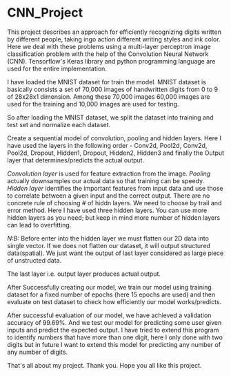# CNN_Project
This project describes an approach for efficiently recognizing digits written by different people, taking ingo action different writing styles and ink color. Here we deal with these problems using a multi-layer perceptron image classification problem with the help of the Convolution Neural Network (CNN).
Tensorflow's Keras library and python programming language are used for the entire implementation. 

I have loaded the MNIST dataset for train the model. MNIST dataset is basically consists a set of 70,000 images of handwritten digits from 0 to 9 of 28x28x1 dimension. Among these 70,000 images 60,000 images are used for the training and 10,000 images are used for testing. 

So after loading the MNIST dataset, we split the dataset into training and test set and normalize each dataset. 

Create a sequential model of convolution, pooling and hidden layers. Here I have used the layers in the following order - Conv2d, Pool2d, Conv2d, Pool2d, Dropout, Hidden1, Dropout, Hidden2, Hidden3 and finally the Output layer that determines/predicts the actual output.

*Convolution layer* is used for feature extraction from the image.
*Pooling* actually downsamples our actual data so that training can be speedy. 
*Hidden layer* identifies the important features from input data and use those to correlate between a given input and the correct output. There are no concrete rule of choosing # of hiddn layers. We need to choose by trail and error method. Here I have used three hidden layers. You can use more hidden layers as you need; but keep in mind more number of hidden layers can lead to overfitting. 

*N:B:* Before enter into the hidden layer we must flatten our 2D data into single vector. If we does not flatten our dataset, it will output structured data(spatial). We just want the output of last layer considered as large piece of unstructed data. 

The last layer i.e. output layer produces actual output. 

After Successfully creating our model, we train our model using training dataset for a fixed number of epochs (here 15 epochs are used) and then evaluate on test dataset to check how efficiently our model works/predicts. 

After successful evaluation of our model, we have achieved a validation accuracy of 99.69%. And we test our model for predicting some user given inputs and predict the expected output.
I have tried to extend this program to identify numbers that have more than one digit, here I only done with two digits but in future I want to extend this model for predicting any number of any number of digits. 

That's all about my project.
Thank you. Hope you all like this project. 

